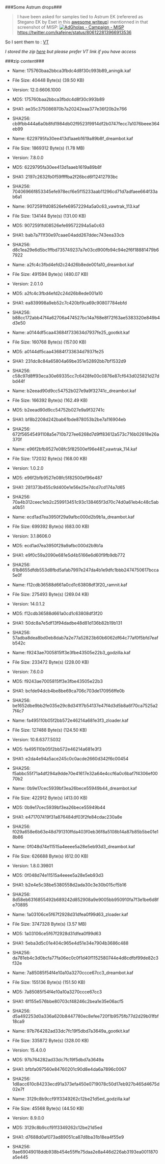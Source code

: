 ###Some Astrum drops###

>I have been asked for samples tied to Astrum EK (referered as Stegano EK by Eset in this [awesome writeup](http://www.welivesecurity.com/2016/12/06/readers-popular-websites-targeted-stealthy-stegano-exploit-kit-hiding-pixels-malicious-ads/)) mentionned in that screenshot of MISP:
[![AdGholas - Campaign - MISP](https://pbs.twimg.com/media/Cy_rgPxW8AAgFdi.jpg)](https://twitter.com/kafeine/status/806122813966913536)
https://twitter.com/kafeine/status/806122813966913536

So I sent them to : [VT](https://www.virustotal.com/file/dc3840d3c0b7e04734d4a3440fe9e5291a84e02e8a5031217315b6344e3aac66/analysis/1481139747/)

*I stored the zip [here](https://files.dontneedcoffee.com/index.php/s/sGVO9Wkqt2mHvUR) but please prefer VT link if you have access*

###zip content###
*  Name: 175760baa2bbca3fbdc4d8f30c993b89_aningik.kaf
  *  File Size: 40448 Byte(s) (39.50 KB)
  *  Version:  12.0.6606.1000
  *  MD5:  175760baa2bbca3fbdc4d8f30c993b89
  *  SHA1:  ae35c375086970b7a20242eaa377e36f20b2e766
  *  SHA256:  cb9fbb444a6a0b8fd1984db02f9523f9914df2b0747fecc7a1076beee364eb99

*  Name: 6229795fa30ee413d1aaeb1619a89b8f_dreambot.kaf
  *  File Size: 1869312 Byte(s) (1.78 MB)
  *  Version:  7.8.0.0
  *  MD5:  6229795fa30ee413d1aaeb1619a89b8f
  *  SHA1:  2197c2632fb0f59ffffba2f26bcd6f12412793bc
  *  SHA256:  70406966f853345efe978ecf6e5f15233aab11296cd71d7adfaee664f33ab6a1

*  Name: 9072591fd08526efe69572294a5a0c63_vawtrak_113.kaf
  *  File Size: 134144 Byte(s) (131.00 KB)
  *  MD5:  9072591fd08526efe69572294a5a0c63
  *  SHA1:  bab7a711f30e97caae04add267ddec743eea33cb
  *  SHA256:  d8c1ea29e6d5bc1ffbd735749237a7e03cd900fb94c94e2f6f18881479b67922

*  Name: a2fc4c3fbd4efd2c24d26b8ede001a10_dreambot.kaf
  *  File Size: 491594 Byte(s) (480.07 KB)
  *  Version:  2.0.1.0
  *  MD5:  a2fc4c3fbd4efd2c24d26b8ede001a10
  *  SHA1:  ea839998a9eb52c7c420bf9ca69c90807784ebfd
  *  SHA256:  b88cc172abb47f4a62706a474527bc14a768e8f72f63ae5383320e849b4d3e50

*  Name: a0144df5caa43684f733634d7937fe25_gootkit.kaf
  *  File Size: 160768 Byte(s) (157.00 KB)
  *  MD5:  a0144df5caa43684f733634d7937fe25
  *  SHA1:  231dc8c84a65804a69be351e52892bb7bf1532d9
  *  SHA256:  c58c97d8ff93eca30e69335cc7c6428fe00c0876e87cf643d025821d27dbd44f

*  Name: b2eead90d9cc54752b027e9a9f32741c_dreambot.kaf
  *  File Size: 166392 Byte(s) (162.49 KB)
  *  MD5:  b2eead90d9cc54752b027e9a9f32741c
  *  SHA1:  bf8b2208d242bab61bde878053b2be7a116904eb
  *  SHA256:  672f56545491108a5e710b727ee6268d7d9ff83612a573c716b02618e26a370f

*  Name: e96f2bfb9527e08fc5f82500ef96e487_vawtrak_114.kaf
  *  File Size: 172032 Byte(s) (168.00 KB)
  *  Version:  1.0.2.0
  *  MD5:  e96f2bfb9527e08fc5f82500ef96e487
  *  SHA1:  281373b455c9d400e1e56e25e7dcd7cd174a7d65
  *  SHA256:  70a4b312ceec1eb2c259913451c93c138465f3d70c74d0a61eb4c48c5aba0b51

*  Name: ecd1ad7ea3950f29a9afbc000d2b9b1a_dreambot.kaf
  *  File Size: 699392 Byte(s) (683.00 KB)
  *  Version:  3.1.8606.0
  *  MD5:  ecd1ad7ea3950f29a9afbc000d2b9b1a
  *  SHA1:  e9f0c59a2090e681e5d4b5166e6d60f9fb9db772
  *  SHA256:  61b8655dfdb553d8fbd5afab7997e247da4b1e9dfc1bbb2474750617bcca5e0f

*  Name: f12cdb36588d661a0cd1c63808df3f20_ramnit.kaf
  *  File Size: 275493 Byte(s) (269.04 KB)
  *  Version:  14.0.1.2
  *  MD5:  f12cdb36588d661a0cd1c63808df3f20
  *  SHA1:  50dc8a7e5df13f94dadbe48d81d136b82b19b131
  *  SHA256:  57adba8dea8bd0eb8dab7a2e77a52823b60b6062df64c77af0f5bfd7eafb542c

*  Name: f9243ae7005815ff3e3fbe43505e22b3_godzilla.kaf
  *  File Size: 233472 Byte(s) (228.00 KB)
  *  Version:  7.6.0.0
  *  MD5:  f9243ae7005815ff3e3fbe43505e22b3
  *  SHA1:  bcfde94dcb4be8be69ca706c703de170956ffe0b
  *  SHA256:  be1652dbe9bb2fe035e29c8d341f7b54137e47f4d3d5b8a6f70ca7525a27f4c7

*  Name: fa495110b05f2bb572e46214a681e3f3_zloader.kaf
  *  File Size: 127488 Byte(s) (124.50 KB)
  *  Version:  10.6.6377.5032
  *  MD5:  fa495110b05f2bb572e46214a681e3f3
  *  SHA1:  e2da4e94a5ace245c0c0acde2660d342f6c00454
  *  SHA256:  f5abbc55f71a4df294a9dde70e41617e32a64e4ccf6a0c6baf7f4306ef0070b2

*  Name: 0b9e17cec5939bf3ea26bece55949b44_dreambot.kaf
  *  File Size: 422912 Byte(s) (413.00 KB)
  *  MD5:  0b9e17cec5939bf3ea26bece55949b44
  *  SHA1:  e471707419f31a876484df03f2fe84cdac230a8e
  *  SHA256:  f029a658e6b63e48d791310ffda403f0eb36f8a5108b14a87b85b5be01e18b86

*  Name: 0f048d74e11515a4eeee5a28e5eb93d3_dreambot.kaf
  *  File Size: 626688 Byte(s) (612.00 KB)
  *  Version:  1.8.0.39801
  *  MD5:  0f048d74e11515a4eeee5a28e5eb93d3
  *  SHA1:  b2e4e5c38be5380558d2ada30c3e30b015cf5b16
  *  SHA256:  8d58eb6316855492b689242d852908a9e9005bb950910fa7f3e1be6d8fe70895

*  Name: 1a03106ce5f67f2928d31dfea0f99d63_zloader.kaf
  *  File Size: 3747328 Byte(s) (3.57 MB)
  *  MD5:  1a03106ce5f67f2928d31dfea0f99d63
  *  SHA1:  5eba3d5c01e404c965e4d51e34e7904b3686c488
  *  SHA256:  da781eb4c3d0bcfa77fa06ec0c0f1d40f1152580744e4d8cdfbf99de82c3f32e

*  Name: 7a85085f54f4e10a10a3270ccce67cc3_dreambot.kaf
  *  File Size: 155136 Byte(s) (151.50 KB)
  *  MD5:  7a85085f54f4e10a10a3270ccce67cc3
  *  SHA1:  6f155e576bbe80703cf48246c2bea1e35e06acf5
  *  SHA256:  d5a492253d0a336a620b8447780ec8efee720f1b9575fb77d2d29b01fbf18ca9

*  Name: 97b764282ad33dc7fc19f5dbd7a3649a_gootkit.kaf
  *  File Size: 335872 Byte(s) (328.00 KB)
  *  Version:  15.4.0.0
  *  MD5:  97b764282ad33dc7fc19f5dbd7a3649a
  *  SHA1:  bfbfa097560e84760201c90d8e4da6a7896c0067
  *  SHA256:  1d8acc610c84233ecd91a373efa450e0719078c50d17eb927b465d4675d02e7f

*  Name: 3129c8b9ccf91f3349262c12be21d5ed_godzilla.kaf
  *  File Size: 45568 Byte(s) (44.50 KB)
  *  Version:  8.9.0.0
  *  MD5:  3129c8b9ccf91f3349262c12be21d5ed
  *  SHA1:  d7688d0af073ad89051ca87d8ba31b18ea4f55e9
  *  SHA256:  9ae69049018ddb938b454e55ffe75daa2e8a446d226ab3193ea0011870a5e445

